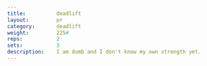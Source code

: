 ```yaml
---
title:			deadlift
layout: 		pr
category:		deadlift
weight: 		225#
reps:			2
sets:			3
description:	I am dumb and I don't know my own strength yet.
---
```

